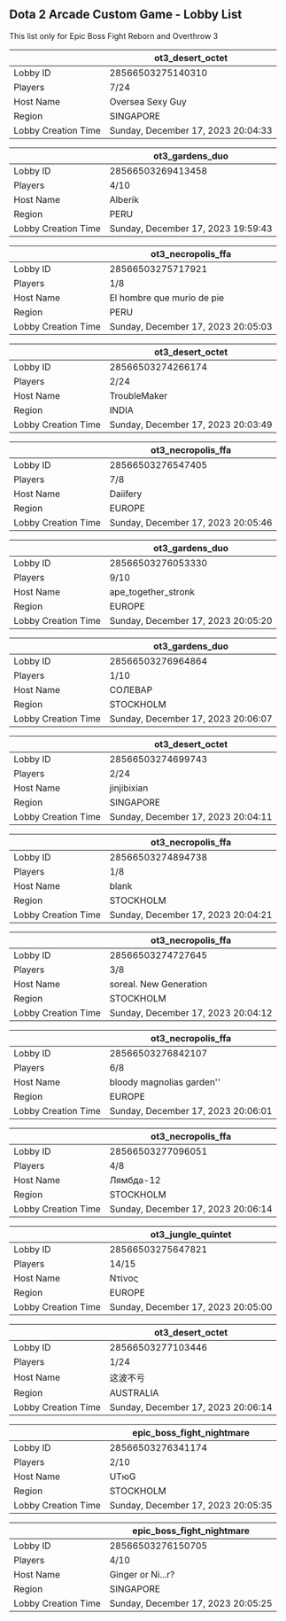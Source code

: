 ## Dota 2 Arcade Custom Game - Lobby List

This list only for Epic Boss Fight Reborn and Overthrow 3

|  | ot3_desert_octet |
| ------ | ------ |
| Lobby ID | 28566503275140310 |
| Players | 7/24 |
| Host Name | Oversea Sexy Guy |
| Region | SINGAPORE |
| Lobby Creation Time | Sunday, December 17, 2023 20:04:33 |


|  | ot3_gardens_duo |
| ------ | ------ |
| Lobby ID | 28566503269413458 |
| Players | 4/10 |
| Host Name | Alberik |
| Region | PERU |
| Lobby Creation Time | Sunday, December 17, 2023 19:59:43 |


|  | ot3_necropolis_ffa |
| ------ | ------ |
| Lobby ID | 28566503275717921 |
| Players | 1/8 |
| Host Name | El hombre que murio de pie |
| Region | PERU |
| Lobby Creation Time | Sunday, December 17, 2023 20:05:03 |


|  | ot3_desert_octet |
| ------ | ------ |
| Lobby ID | 28566503274266174 |
| Players | 2/24 |
| Host Name | TroubleMaker |
| Region | INDIA |
| Lobby Creation Time | Sunday, December 17, 2023 20:03:49 |


|  | ot3_necropolis_ffa |
| ------ | ------ |
| Lobby ID | 28566503276547405 |
| Players | 7/8 |
| Host Name | Daiifery |
| Region | EUROPE |
| Lobby Creation Time | Sunday, December 17, 2023 20:05:46 |


|  | ot3_gardens_duo |
| ------ | ------ |
| Lobby ID | 28566503276053330 |
| Players | 9/10 |
| Host Name | ape_together_stronk |
| Region | EUROPE |
| Lobby Creation Time | Sunday, December 17, 2023 20:05:20 |


|  | ot3_gardens_duo |
| ------ | ------ |
| Lobby ID | 28566503276964864 |
| Players | 1/10 |
| Host Name | СОЛЕВАР |
| Region | STOCKHOLM |
| Lobby Creation Time | Sunday, December 17, 2023 20:06:07 |


|  | ot3_desert_octet |
| ------ | ------ |
| Lobby ID | 28566503274699743 |
| Players | 2/24 |
| Host Name | jinjibixian |
| Region | SINGAPORE |
| Lobby Creation Time | Sunday, December 17, 2023 20:04:11 |


|  | ot3_necropolis_ffa |
| ------ | ------ |
| Lobby ID | 28566503274894738 |
| Players | 1/8 |
| Host Name | blank |
| Region | STOCKHOLM |
| Lobby Creation Time | Sunday, December 17, 2023 20:04:21 |


|  | ot3_necropolis_ffa |
| ------ | ------ |
| Lobby ID | 28566503274727645 |
| Players | 3/8 |
| Host Name | sоrеаl. New Generation |
| Region | STOCKHOLM |
| Lobby Creation Time | Sunday, December 17, 2023 20:04:12 |


|  | ot3_necropolis_ffa |
| ------ | ------ |
| Lobby ID | 28566503276842107 |
| Players | 6/8 |
| Host Name | bloody magnolias garden'' |
| Region | EUROPE |
| Lobby Creation Time | Sunday, December 17, 2023 20:06:01 |


|  | ot3_necropolis_ffa |
| ------ | ------ |
| Lobby ID | 28566503277096051 |
| Players | 4/8 |
| Host Name | Лямбда-12 |
| Region | STOCKHOLM |
| Lobby Creation Time | Sunday, December 17, 2023 20:06:14 |


|  | ot3_jungle_quintet |
| ------ | ------ |
| Lobby ID | 28566503275647821 |
| Players | 14/15 |
| Host Name | Ντίνος |
| Region | EUROPE |
| Lobby Creation Time | Sunday, December 17, 2023 20:05:00 |


|  | ot3_desert_octet |
| ------ | ------ |
| Lobby ID | 28566503277103446 |
| Players | 1/24 |
| Host Name | 这波不亏 |
| Region | AUSTRALIA |
| Lobby Creation Time | Sunday, December 17, 2023 20:06:14 |


|  | epic_boss_fight_nightmare |
| ------ | ------ |
| Lobby ID | 28566503276341174 |
| Players | 2/10 |
| Host Name | UTюG |
| Region | STOCKHOLM |
| Lobby Creation Time | Sunday, December 17, 2023 20:05:35 |


|  | epic_boss_fight_nightmare |
| ------ | ------ |
| Lobby ID | 28566503276150705 |
| Players | 4/10 |
| Host Name | Ginger or Ni...r? |
| Region | SINGAPORE |
| Lobby Creation Time | Sunday, December 17, 2023 20:05:25 |


